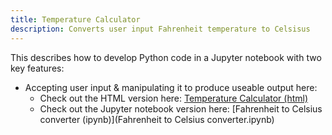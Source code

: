 ```yaml
---
title: Temperature Calculator
description: Converts user input Fahrenheit temperature to Celsisus
---
```


This describes how to develop Python code in a Jupyter notebook with two key features:
 - Accepting user input & manipulating it to produce useable output here:
   -  Check out the HTML version here: [Temperature Calculator (html)](Module2Assignment-Gordon.html)
   -  Check out the Jupyter notebook version here: [Fahrenheit to Celsius converter (ipynb)](Fahrenheit to Celsius converter.ipynb)
   
